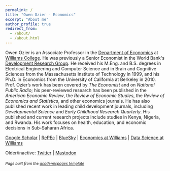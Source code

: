 ```yaml
---
permalink: /
title: "Owen Ozier - Economics"
excerpt: "About me"
author_profile: true
redirect_from: 
  - /about/
  - /about.html
---
```


Owen Ozier is an Associate Professor in the [Department of Economics](https://econ.williams.edu/) at [Williams College](https://www.williams.edu/).
He was previously a Senior Economist in the World Bank's [Development Research Group](http://www.worldbank.org/en/research/brief/researchers).
He received his M.Eng. and B.S. degrees in Electrical Engineering and Computer Science and in Brain and Cognitive Sciences from the Massachusetts Institute of Technology in 1999, and his Ph.D. in Economics from the University of California at Berkeley in 2010.
Prof. Ozier’s work has been covered by <i>The Economist</i> and on <i>National Public Radio</i>; his peer-reviewed research has been published in the <i>American Economic Review</i>, the <i>Review of Economic Studies</i>, the <i>Review of Economics and Statistics</i>, and other economics journals.
He has also published recent work in leading child development journals, including <i>Developmental Science</i> and <i>Early Childhood Research Quarterly</i>.
His published and current research projects include studies in Kenya, Nigeria, and Rwanda. His work focuses on health, education, and economic decisions in Sub-Saharan Africa.

[Google Scholar](https://scholar.google.com/citations?user=ZCUpw6oAAAAJ&hl=en) |
[RePEc](https://ideas.repec.org/e/poz63.html) |
[BlueSky](https://bsky.app/profile/owenozier.bsky.social) |
[Economics at Williams](https://econ.williams.edu/) |
[Data Science at Williams](https://www.williams.edu/data-science/)

Older/inactive: [Twitter](https://twitter.com/OwenOzier) |
<a rel="me" href="https://econtwitter.net/@owenozier">Mastodon</a> 

###### <sub><i>Page built from the [academicpages template](https://github.com/academicpages/academicpages.github.io)</i></sub>
